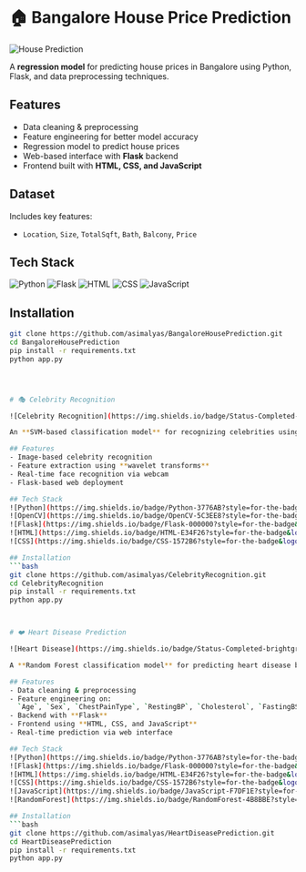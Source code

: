 # 🏠 Bangalore House Price Prediction

![House Prediction](https://img.shields.io/badge/Status-Completed-brightgreen)

A **regression model** for predicting house prices in Bangalore using Python, Flask, and data preprocessing techniques.

## Features
- Data cleaning & preprocessing
- Feature engineering for better model accuracy
- Regression model to predict house prices
- Web-based interface with **Flask** backend
- Frontend built with **HTML, CSS, and JavaScript**

## Dataset
Includes key features:
- `Location`, `Size`, `TotalSqft`, `Bath`, `Balcony`, `Price`

## Tech Stack
![Python](https://img.shields.io/badge/Python-3776AB?style=for-the-badge&logo=python&logoColor=white)
![Flask](https://img.shields.io/badge/Flask-000000?style=for-the-badge&logo=flask&logoColor=white)
![HTML](https://img.shields.io/badge/HTML-E34F26?style=for-the-badge&logo=html5&logoColor=white)
![CSS](https://img.shields.io/badge/CSS-1572B6?style=for-the-badge&logo=css3&logoColor=white)
![JavaScript](https://img.shields.io/badge/JavaScript-F7DF1E?style=for-the-badge&logo=javascript&logoColor=black)

## Installation
```bash
git clone https://github.com/asimalyas/BangaloreHousePrediction.git
cd BangaloreHousePrediction
pip install -r requirements.txt
python app.py




# 🎭 Celebrity Recognition

![Celebrity Recognition](https://img.shields.io/badge/Status-Completed-brightgreen)

An **SVM-based classification model** for recognizing celebrities using OpenCV and Wavelet transforms.

## Features
- Image-based celebrity recognition
- Feature extraction using **wavelet transforms**
- Real-time face recognition via webcam
- Flask-based web deployment

## Tech Stack
![Python](https://img.shields.io/badge/Python-3776AB?style=for-the-badge&logo=python&logoColor=white)
![OpenCV](https://img.shields.io/badge/OpenCV-5C3EE8?style=for-the-badge&logo=opencv&logoColor=white)
![Flask](https://img.shields.io/badge/Flask-000000?style=for-the-badge&logo=flask&logoColor=white)
![HTML](https://img.shields.io/badge/HTML-E34F26?style=for-the-badge&logo=html5&logoColor=white)
![CSS](https://img.shields.io/badge/CSS-1572B6?style=for-the-badge&logo=css3&logoColor=white)

## Installation
```bash
git clone https://github.com/asimalyas/CelebrityRecognition.git
cd CelebrityRecognition
pip install -r requirements.txt
python app.py



# ❤️ Heart Disease Prediction

![Heart Disease](https://img.shields.io/badge/Status-Completed-brightgreen)

A **Random Forest classification model** for predicting heart disease based on tabular data.

## Features
- Data cleaning & preprocessing
- Feature engineering on:
  `Age`, `Sex`, `ChestPainType`, `RestingBP`, `Cholesterol`, `FastingBS`, `RestingECG`, `MaxHR`, `ExerciseAngina`, `Oldpeak`, `ST_Slope`, `HeartDisease`
- Backend with **Flask**
- Frontend using **HTML, CSS, and JavaScript**
- Real-time prediction via web interface

## Tech Stack
![Python](https://img.shields.io/badge/Python-3776AB?style=for-the-badge&logo=python&logoColor=white)
![Flask](https://img.shields.io/badge/Flask-000000?style=for-the-badge&logo=flask&logoColor=white)
![HTML](https://img.shields.io/badge/HTML-E34F26?style=for-the-badge&logo=html5&logoColor=white)
![CSS](https://img.shields.io/badge/CSS-1572B6?style=for-the-badge&logo=css3&logoColor=white)
![JavaScript](https://img.shields.io/badge/JavaScript-F7DF1E?style=for-the-badge&logo=javascript&logoColor=black)
![RandomForest](https://img.shields.io/badge/RandomForest-4B8BBE?style=for-the-badge)

## Installation
```bash
git clone https://github.com/asimalyas/HeartDiseasePrediction.git
cd HeartDiseasePrediction
pip install -r requirements.txt
python app.py
